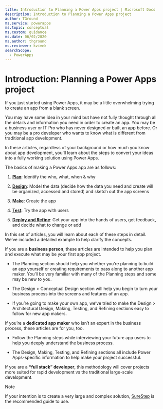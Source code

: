 ```yaml
---
title: Introduction to Planning a Power Apps project | Microsoft Docs
description: Introduction to Planning a Power Apps project
author: TGround
ms.service: powerapps
ms.topic: conceptual
ms.custom: guidance
ms.date: 06/02/2020
ms.author: thground
ms.reviewer: kvivek
searchScope:  
  - PowerApps
---
```


# Introduction: Planning a Power Apps project


If you just started using Power Apps, it may be a little overwhelming trying to
create an app from a blank screen.

You may have some idea in your mind but have not fully thought through all the
details and information you need in order to create an app. You may be a
business user or IT Pro who has never designed or built an app before. Or you
may be a pro developer who wants to know what is different from traditional app
development.

In these articles, regardless of your background or how much you know about app
development, you'll learn about the steps to convert your ideas into a fully
working solution using Power Apps.

The basics of making a Power Apps app are as follows:

1. [**Plan**](planning-phase.md): Identify the who, what, when & why

2. [**Design**](planning-phase.md): Model the data (decide how the data you need and create will be
    organized, accessed and stored) and sketch out the app screens

3. [**Make**](making-phase.md): Create the app

4. [**Test**](testing-phase.md): Try the app with users

5. [**Deploy and Refine**](refining-phase.md): Get your app into the hands of users, get feedback,
    and decide what to change or add

In this set of articles, you will learn about each of these steps in detail.
We’ve included a detailed example to help clarify the concepts.

If you are a **business person**, these articles are intended to help you plan
and execute what may be your first app project.

- The Planning section should help you whether you’re planning to build an app
    yourself or creating requirements to pass along to another app maker. You’ll
    be very familiar with many of the Planning steps and some may be new to you.

- The Design \> Conceptual Design section will help you begin to turn your
    business process into the screens and features of an app.

- If you’re going to make your own app, we’ve tried to make the Design \>
    Architectural Design, Making, Testing, and Refining sections easy to follow
    for new app makers.

If you’re a **dedicated app maker** who isn’t an expert in the business process,
these articles are for you, too.

- Follow the Planning steps while interviewing your future app users to help
    you deeply understand the business process.

- The Design, Making, Testing, and Refining sections all include Power
    Apps-specific information to help make your project successful.

If you are a **“full stack” developer**, this methodology will cover projects
more suited for rapid development vs the traditional large-scale development.

> [!NOTE]
>  If your intention is to create a very large and complex solution,
[SureStep](https://mbs.microsoft.com/customersource/Global/SureStep) is the
recommended guide to use.
